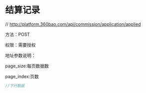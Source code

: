 # 结算记录

// http://platform.360bao.com/api/commission/application/applied

方法：POST

权限：需要授权

地址参数说明：

page_size:每页数据数

page_index:页数

```javascript
//下行数据
```

